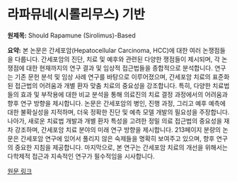 # 라파뮤네(시롤리무스) 기반

**원제목:** Should Rapamune (Sirolimus)-Based

**요약:** 본 논문은 간세포암(Hepatocellular Carcinoma, HCC)에 대한 여러 논쟁점들을 다룹니다.  간세포암의 진단, 치료 및 예후와 관련된 다양한 쟁점들이 제시되며,  각 논쟁점에 대한 현재까지의 연구 결과 및 임상적 접근법들을 종합적으로 분석합니다. 연구는 기존 문헌 분석 및 임상 사례 연구를 바탕으로 이루어졌으며,  간세포암 치료의 표준화된 접근법의 어려움과 개별 환자 맞춤 치료의 중요성을 강조합니다.  특히,  다양한 치료법들의 효과 및 부작용에 대한 비교 분석을 통해  의료진의 치료 결정 과정에서의 어려움과  향후 연구 방향을 제시합니다.  논문은  간세포암의 병인, 진행 과정, 그리고 예후 예측에 대한 불확실성을 지적하며,  더욱 정확한 진단 및 예측 모델 개발의 필요성을 주장합니다.  나아가,  새로운 치료법 개발과  개별 환자 특성을 고려한 정밀 의료 접근법의 중요성을 재차 강조하며,  간세포암 치료 분야의 미래 연구 방향을 제시합니다.  213페이지 분량의 논문은 간세포암 연구에 있어서 풀리지 않은 숙제들을 명확히 보여주고 있으며,  향후 연구의 중요한 지침을 제공합니다.  마지막으로,  본 연구는 간세포암 치료의 개선을 위해서는 다학제적 접근과 지속적인 연구가 필수적임을 시사합니다.

[원문 링크](https://books.google.com/books?hl=ko&lr=&id=vrlxEQAAQBAJ&oi=fnd&pg=PA213&dq=Rapamycin&ots=e_cZiaiSJ1&sig=qpKe0WyOBKKOkytOx1l5aPBpvms)
